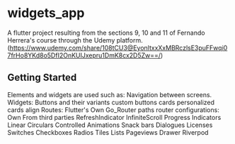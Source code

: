 # widgets_app

A flutter project resulting from the sections 9, 10 and 11 of Fernando Herrera's course through the Udemy platform. (https://www.udemy.com/share/108tCU3@EyonltxxXxMBRczlsE3puFFwqi07frHo8YKd8o5DfI2OnKUIJxepru1DmK8cx2D5Zw==/)

## Getting Started
Elements and widgets are used such as: 
Navigation between screens.
Widgets:
     Buttons and their variants
     custom buttons
     cards
     personalized cards
     align
Routes:
    Flutter's Own
    Go_Router
    paths
    router configurations:
        Own
        From third parties
RefreshIndicator
InfiniteScroll
Progress Indicators
    Linear
    Circulars
    Controlled
Animations
Snack bars
Dialogues
Licenses
Switches
Checkboxes
Radios
Tiles
Lists
Pageviews
Drawer
Riverpod
